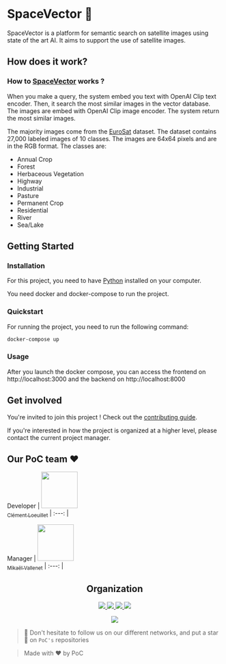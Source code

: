# SpaceVector :rocket:

SpaceVector is a platform for semantic search on satellite images using state of the art AI. It aims to support the use of satellite images.

## How does it work?

### How to [SpaceVector](https://spacevector.laybraid.fr/) works ?

When you make a query, the system embed you text with OpenAI Clip text encoder. Then, it search the most similar images in the vector database. The images are embed with OpenAI Clip image encoder. The system return the most similar images.

The majority images come from the [EuroSat](https://github.com/phelber/EuroSAT) dataset. The dataset contains 27,000 labeled images of 10 classes. The images are 64x64 pixels and are in the RGB format. The classes are:
- Annual Crop
- Forest
- Herbaceous Vegetation
- Highway
- Industrial
- Pasture
- Permanent Crop
- Residential
- River
- Sea/Lake

## Getting Started

### Installation

For this project, you need to have [Python](https://www.python.org/downloads/) installed on your computer.

You need docker and docker-compose to run the project.

### Quickstart

For running the project, you need to run the following command:

```bash
docker-compose up
```

### Usage

After you launch the docker compose, you can access the frontend on http://localhost:3000 and the backend on http://localhost:8000

## Get involved

You're invited to join this project ! Check out the [contributing guide](./CONTRIBUTING.md).

If you're interested in how the project is organized at a higher level, please contact the current project manager.

## Our PoC team :heart:

Developer
| [<img src="https://github.com/LayBraid.png?size=85" width=85><br><sub>Clément Loeuillet</sub>](https://github.com/LayBraid)
| :---: |

Manager
| [<img src="https://github.com/Mikatech.png?size=85" width=85><br><sub>Mikaël Vallenet</sub>](https://github.com/Mikatech)
| :---: |

<h2 align=center>
Organization
</h2>

<p align='center'>
    <a href="https://www.linkedin.com/company/pocinnovation/mycompany/">
        <img src="https://img.shields.io/badge/LinkedIn-0077B5?style=for-the-badge&logo=linkedin&logoColor=white">
    </a>
    <a href="https://www.instagram.com/pocinnovation/">
        <img src="https://img.shields.io/badge/Instagram-E4405F?style=for-the-badge&logo=instagram&logoColor=white">
    </a>
    <a href="https://twitter.com/PoCInnovation">
        <img src="https://img.shields.io/badge/Twitter-1DA1F2?style=for-the-badge&logo=twitter&logoColor=white">
    </a>
    <a href="https://discord.com/invite/Yqq2ADGDS7">
        <img src="https://img.shields.io/badge/Discord-7289DA?style=for-the-badge&logo=discord&logoColor=white">
    </a>
</p>
<p align=center>
    <a href="https://www.poc-innovation.fr/">
        <img src="https://img.shields.io/badge/WebSite-1a2b6d?style=for-the-badge&logo=GitHub Sponsors&logoColor=white">
    </a>
</p>

> :rocket: Don't hesitate to follow us on our different networks, and put a star 🌟 on `PoC's` repositories

> Made with :heart: by PoC
